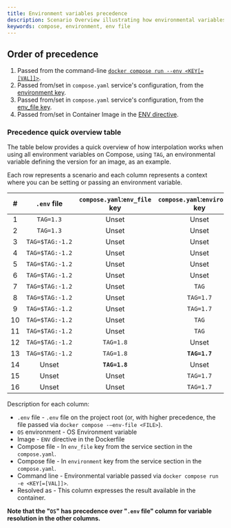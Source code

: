 ```yaml
---
title: Environment variables precedence
description: Scenario Overview illustrating how environmental variables are resolved in Compose
keywords: compose, environment, env file
---
```


## Order of precedence
1. Passed from the command-line [`docker compose run --env <KEY[=[VAL]]>`](../../engine/reference/commandline/compose_run/#options).
2. Passed from/set in `compose.yaml` service's configuration, from the [environment key](../../compose/compose-file/#environment).
3. Passed from/set in `compose.yaml` service's configuration, from the [env_file key](../../compose/compose-file/#env_file).
4. Passed from/set in Container Image in the [ENV directive](../../engine/reference/builder/#env).

### Precedence quick overview table
The table below provides a quick overview of how interpolation works when using all environment variables on Compose, using `TAG`, an environmental variable defining the version for an image, as an example.

Each row represents a scenario and each column represents a context where you can be setting or passing an environment variable.

| # | `.env` file                | `compose.yaml`:`env_file` key | `compose.yaml`:`environment` key  | CMD          |    Image      |  OS          |    Resolved as    |
|:-:|:--------------------------:|:-----------------------------:|:---------------------------------:|:------------:|:-------------:|:------------:|:-----------------:|
| 1 | `TAG=1.3`                  |  Unset                        |    Unset                          |  Unset       |     `TAG=1.6`   |   `TAG=1.4`    | `TAG=1.6`           |
| 2 | `TAG=1.3`                  |  Unset                        |    Unset                          |    `TAG`      |     `TAG=1.6`   |   `TAG=1.4`    | `TAG=1.3`           |
| 3 | `TAG=$TAG:-1.2`            |  Unset                        |    Unset                          |    `TAG`      |     `TAG=1.6`   |   `TAG=1.4`    | `TAG=1.4`           |
| 4 | `TAG=$TAG:-1.2`            |  Unset                        |    Unset                          |  Unset       |     `TAG=1.6`   |   `TAG=1.4`    | `TAG=1.6`           |
| 5 | `TAG=$TAG:-1.2`            |  Unset                        |    Unset                          |    `TAG`      |     `TAG=1.6`   |    Unset     | `TAG=1.6`           |
| 6 | `TAG=$TAG:-1.2`            |  Unset                        |    Unset                          |    `TAG=1.5`   |     `TAG=1.6`   |   `TAG=1.4`    | `TAG=1.5`           |
| 7 | `TAG=$TAG:-1.2`            |  Unset                        |    `TAG`                           |  Unset       |     `TAG=1.6`   |   `TAG=1.4`    | `TAG=1.4`           |
| 8 | `TAG=$TAG:-1.2`            |  Unset                        |    `TAG=1.7`                        |    `TAG`      |     `TAG=1.6`   |   `TAG=1.4`    | `TAG=1.7`           |
| 9 | `TAG=$TAG:-1.2`            |  Unset                        |    `TAG=1.7`                        |    `TAG=1.5`   |     `TAG=1.6`   |   `TAG=1.4`    | `TAG=1.5`           |
| 10| `TAG=$TAG:-1.2`            |  Unset                        |    `TAG`                           |    `TAG`      |     `TAG=1.6`   |   `TAG=1.4`    | `TAG=1.4`           |
| 11| `TAG=$TAG:-1.2`            |  Unset                        |    `TAG`                           |    `TAG`      |     `TAG=1.6`   |   `TAG=1.4`    | `TAG=1.4`           |
| 12| `TAG=$TAG:-1.2`            |  `TAG=1.8`                    |  Unset                            |  **`TAG=1.5`** |     `TAG=1.6`   |   `TAG=1.4`    | `TAG=1.5`           |
| 13| `TAG=$TAG:-1.2`            |  `TAG=1.8`                    |  **`TAG=1.7`**                      |    `TAG=1.5`   |     `TAG=1.6`   |   `TAG=1.4`    | `TAG=1.7`           |
| 14| Unset                       |**`TAG=1.8`**                  |   Unset                           |   Unset      |     `TAG=1.6`   |   `TAG=1.4`    | `TAG=1.8`           |
| 15| Unset                      |  Unset                        |     `TAG=1.7`                       |     Unset     |     `TAG=1.6`   |   `TAG=1.4`    | `TAG=1.4`           |
| 16| Unset                      |  Unset                        |     `TAG=1.7`                       |     Unset    |     `TAG=1.6`   |   `TAG=1.4`    | `TAG=1.4`           |

Description for each column:
* `.env` file - `.env` file on the project root (or, with higher precedence, the file passed via `docker compose -–env-file <FILE>`).
* `OS` environment - OS Environment variable
* Image - `ENV` directive in the Dockerfile
* Compose file - In `env_file` key from the service section in the `compose.yaml`.
* Compose file - In `environment` key from the service section in the `compose.yaml`.
* Command line - Environmental variable passed via `docker compose run -e <KEY[=[VAL]]>`.
* Resolved as - This column expresses the result available in the container.

**Note that the "`OS`" has precedence over "`.env` file" column for variable resolution in the other columns.**